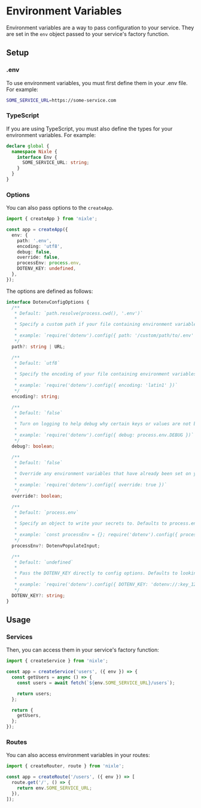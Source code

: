 # Environment Variables

Environment variables are a way to pass configuration to your service. They are set in the `env` object passed to your service's factory function.

## Setup

### .env

To use environment variables, you must first define them in your .env file. For example:

```sh
SOME_SERVICE_URL=https://some-service.com
```

### TypeScript

If you are using TypeScript, you must also define the types for your environment variables. For example:

```ts
declare global {
  namespace Nixle {
    interface Env {
      SOME_SERVICE_URL: string;
    }
  }
}
```

### Options

You can also pass options to the `createApp`.

```ts
import { createApp } from 'nixle';

const app = createApp({
  env: {
    path: '.env',
    encoding: 'utf8',
    debug: false,
    override: false,
    processEnv: process.env,
    DOTENV_KEY: undefined,
  },
});
```

The options are defined as follows:

```ts
interface DotenvConfigOptions {
  /**
   * Default: `path.resolve(process.cwd(), '.env')`
   *
   * Specify a custom path if your file containing environment variables is located elsewhere.
   *
   * example: `require('dotenv').config({ path: '/custom/path/to/.env' })`
   */
  path?: string | URL;

  /**
   * Default: `utf8`
   *
   * Specify the encoding of your file containing environment variables.
   *
   * example: `require('dotenv').config({ encoding: 'latin1' })`
   */
  encoding?: string;

  /**
   * Default: `false`
   *
   * Turn on logging to help debug why certain keys or values are not being set as you expect.
   *
   * example: `require('dotenv').config({ debug: process.env.DEBUG })`
   */
  debug?: boolean;

  /**
   * Default: `false`
   *
   * Override any environment variables that have already been set on your machine with values from your .env file.
   *
   * example: `require('dotenv').config({ override: true })`
   */
  override?: boolean;

  /**
   * Default: `process.env`
   *
   * Specify an object to write your secrets to. Defaults to process.env environment variables.
   *
   * example: `const processEnv = {}; require('dotenv').config({ processEnv: processEnv })`
   */
  processEnv?: DotenvPopulateInput;

  /**
   * Default: `undefined`
   *
   * Pass the DOTENV_KEY directly to config options. Defaults to looking for process.env.DOTENV_KEY environment variable. Note this only applies to decrypting .env.vault files. If passed as null or undefined, or not passed at all, dotenv falls back to its traditional job of parsing a .env file.
   *
   * example: `require('dotenv').config({ DOTENV_KEY: 'dotenv://:key_1234…@dotenv.org/vault/.env.vault?environment=production' })`
   */
  DOTENV_KEY?: string;
}
```

## Usage

### Services

Then, you can access them in your service's factory function:

```ts
import { createService } from 'nixle';

const app = createService('users', ({ env }) => {
  const getUsers = async () => {
    const users = await fetch(`${env.SOME_SERVICE_URL}/users`);

    return users;
  };

  return {
    getUsers,
  };
});
```

### Routes

You can also access environment variables in your routes:

```ts
import { createRouter, route } from 'nixle';

const app = createRoute('/users', ({ env }) => [
  route.get('/', () => {
    return env.SOME_SERVICE_URL;
  }),
]);
```
